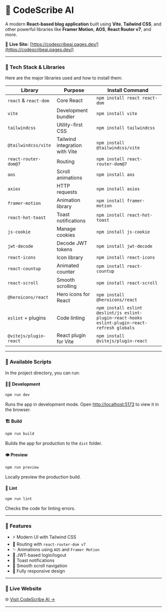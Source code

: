 # 📘 CodeScribe AI

A modern **React-based blog application** built using **Vite**, **Tailwind CSS**, and other powerful libraries like **Framer Motion**, **AOS**, **React Router v7**, and more.

🔗 **Live Site:** [https://codescribeai.pages.dev/](https://codescribeai.pages.dev/)

---

### 🚀 Tech Stack & Libraries

Here are the major libraries used and how to install them:

| Library                | Purpose                        | Install Command                                                                               |
| ---------------------- | ------------------------------ | --------------------------------------------------------------------------------------------- |
| `react` & `react-dom`  | Core React                     | `npm install react react-dom`                                                                 |
| `vite`                 | Development bundler            | `npm install vite`                                                                            |
| `tailwindcss`          | Utility-first CSS              | `npm install tailwindcss`                                                                     |
| `@tailwindcss/vite`    | Tailwind integration with Vite | `npm install @tailwindcss/vite`                                                               |
| `react-router-dom@7`   | Routing                        | `npm install react-router-dom@7`                                                              |
| `aos`                  | Scroll animations              | `npm install aos`                                                                             |
| `axios`                | HTTP requests                  | `npm install axios`                                                                           |
| `framer-motion`        | Animation library              | `npm install framer-motion`                                                                   |
| `react-hot-toast`      | Toast notifications            | `npm install react-hot-toast`                                                                 |
| `js-cookie`            | Manage cookies                 | `npm install js-cookie`                                                                       |
| `jwt-decode`           | Decode JWT tokens              | `npm install jwt-decode`                                                                      |
| `react-icons`          | Icon library                   | `npm install react-icons`                                                                     |
| `react-countup`        | Animated counter               | `npm install react-countup`                                                                   |
| `react-scroll`         | Smooth scrolling               | `npm install react-scroll`                                                                    |
| `@heroicons/react`     | Hero icons for React           | `npm install @heroicons/react`                                                                |
| `eslint` + plugins     | Code linting                   | `npm install eslint @eslint/js eslint-plugin-react-hooks eslint-plugin-react-refresh globals` |
| `@vitejs/plugin-react` | React plugin for Vite          | `npm install @vitejs/plugin-react`                                                            |

---

### 🧪 Available Scripts

In the project directory, you can run:

#### 🧑‍💻 Development

```bash
npm run dev
```

Runs the app in development mode. Open [http://localhost:5173](http://localhost:5173) to view it in the browser.

#### 🏗 Build

```bash
npm run build
```

Builds the app for production to the `dist` folder.

#### 👁 Preview

```bash
npm run preview
```

Locally preview the production build.

#### 🧹 Lint

```bash
npm run lint
```

Checks the code for linting errors.

---

### 🧠 Features

* ⚡ Modern UI with Tailwind CSS
* 🧭 Routing with `react-router-dom v7`
* ✨ Animations using `AOS` and `Framer Motion`
* 🔐 JWT-based login/logout
* 🔔 Toast notifications
* 🎯 Smooth scroll navigation
* 📱 Fully responsive design

---

### 📌 Live Website

🌐 [Visit CodeScribe AI →](https://codescribeai.pages.dev/)

---

